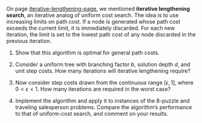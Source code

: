 

On page <a class="pageRef" href="#">iterative-lengthening-page</a>,
we mentioned <b>iterative lengthening search</b>,
an iterative analog of uniform cost search. The idea is to use increasing limits on
path cost. If a node is generated whose path cost exceeds the current
limit, it is immediately discarded. For each new iteration, the limit is
set to the lowest path cost of any node discarded in the previous
iteration.<br>

1.  Show that this algorithm is optimal for general path costs.<br>

2.  Consider a uniform tree with branching factor $b$, solution depth
    $d$, and unit step costs. How many iterations will iterative
    lengthening require?<br>

3.  Now consider step costs drawn from the continuous range
    $[\epsilon,1]$, where $0 < \epsilon < 1$. How many iterations are
    required in the worst case? <br>

4.  Implement the algorithm and apply it to instances of the 8-puzzle
    and traveling salesperson problems. Compare the algorithm’s
    performance to that of uniform-cost search, and comment on
    your results. <br>
